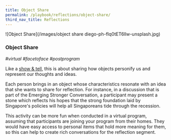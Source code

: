 ```yaml
---
title: Object Share
permalink: /playbook/reflections/object-share/
third_nav_title: Reflections
---
```

![Object Share](/images/object share diego-ph-fIq0tET6llw-unsplash.jpg)

### Object Share
*#virtual #facetoface #postprogram*

Like a [show & tell](/playbook/presentations/show-and-tell/), this is about sharing how objects personify us and represent our thoughts and ideas.  

Each person brings in an object whose characteristics resonate with an idea that she wants to share for reflection. For instance, in a discussion that is part of the Emerging Stronger Conversation, a participant may present a stone which reflects his hopes that the strong foundation laid by Singapore's policies will help all Singaporeans tide through the recession. 

This activity can be more fun when conducted in a virtual program, assuming that participants are joining your program from their homes. They would have easy access to personal items that hold more meaning for them, so this can help to create rich conversations for the reflection segment. 
